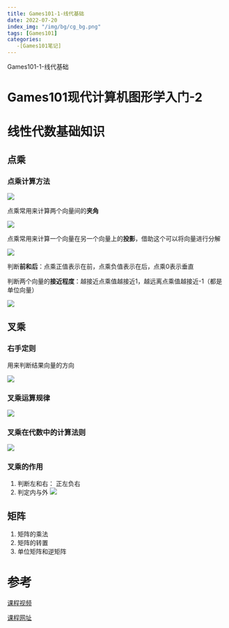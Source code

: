 ```yaml
---
title: Games101-1-线代基础
date: 2022-07-20
index_img: "/img/bg/cg_bg.png"
tags: [Games101]
categories: 
   -[Games101笔记]
---
```


Games101-1-线代基础
<!-- more -->

# Games101现代计算机图形学入门-2

# 线性代数基础知识

## 点乘

### 点乘计算方法
![](/article_img/2022-07-21-13-46-46.png)

点乘常用来计算两个向量间的**夹角**

![](/article_img/2022-07-21-13-53-30.png)

点乘常用来计算一个向量在另一个向量上的**投影**，借助这个可以将向量进行分解

![](/article_img/2022-07-21-13-55-49.png)

判断**前和后**：点乘正值表示在前，点乘负值表示在后，点乘0表示垂直

判断两个向量的**接近程度**：越接近点乘值越接近1，越远离点乘值越接近-1（都是单位向量）

![](/article_img/2022-07-21-14-00-29.png)

## 叉乘

### **右手定则**

用来判断结果向量的方向

![](/article_img/2022-07-21-14-08-35.png)

### 叉乘运算规律

![](/article_img/2022-07-21-14-10-55.png)

### 叉乘在代数中的计算法则

![](/article_img/2022-07-21-14-12-24.png)

### 叉乘的作用

1. 判断左和右： 正左负右
2. 判定内与外
    ![](/article_img/2022-07-21-14-15-24.png)

## 矩阵

1. 矩阵的乘法
2. 矩阵的转置
3. 单位矩阵和逆矩阵

# 参考

[课程视频](https://www.bilibili.com/video/BV1X7411F744?p=2&vd_source=93b215eab72b2548f75d0772e28f8b20)

[课程网址](https://sites.cs.ucsb.edu/~lingqi/teaching/games101.html)